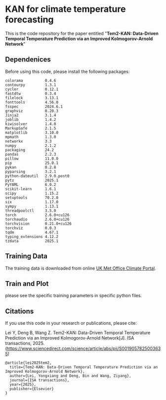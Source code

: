 # KAN for climate temperature forecasting
This is the code repository for the paper entitled "**Tem2-KAN: Data-Driven Temporal Temperature Prediction via an Improved Kolmogorov-Arnold Network**"

## Dependenices
Before using this code, please install the following packages:
```
colorama          0.4.6
contourpy         1.3.1
cycler            0.12.1
fastdtw           0.3.4
filelock          3.13.1
fonttools         4.56.0
fsspec            2024.6.1
graphviz          0.20.3
Jinja2            3.1.4
joblib            1.4.2
kiwisolver        1.4.8
MarkupSafe        2.1.5
matplotlib        3.10.0
mpmath            1.3.0
networkx          3.3
numpy             2.1.2
packaging         24.2
pandas            2.2.3
pillow            11.0.0
pip               25.0.1
pykan             0.2.8
pyparsing         3.2.1
python-dateutil   2.9.0.post0
pytz              2025.1
PyYAML            6.0.2
scikit-learn      1.6.1
scipy             1.15.2
setuptools        70.2.0
six               1.17.0
sympy             1.13.1
threadpoolctl     3.5.0
torch             2.6.0+cu126
torchaudio        2.6.0+cu126
torchvision       0.21.0+cu126
torchviz          0.0.3
tqdm              4.67.1
typing_extensions 4.12.2
tzdata            2025.1
```

## Training Data
The training data is downloaded from online [UK Met Office Climate Portal](https://climatedataportal.metoffice.gov.uk/).

## Train and Plot
please see the specific training parameters in specific python files.

## Citations

If you use this code in your research or publications, please cite:

Lei Y, Deng B, Wang Z. Tem2-KAN: Data-Driven Temporal Temperature Prediction via an Improved Kolmogorov-Arnold Network[J]. ISA transactions, 2025. (https://www.sciencedirect.com/science/article/abs/pii/S0019057825003635)

```
@article{lei2025tem2,
  title={Tem2-KAN: Data-Driven Temporal Temperature Prediction via an Improved Kolmogorov-Arnold Network},
  author={Lei, Yongxiang and Deng, Bin and Wang, Ziyang},
  journal={ISA transactions},
  year={2025},
  publisher={Elsevier}
}
```
